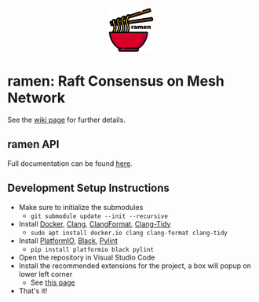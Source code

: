 <div align="center"><p align="center"><img src="./docs/ramen-logo.svg" alt="ramen logo" width="90px"></p></div>

# ramen: Raft Consensus on Mesh Network

See the [wiki page](https://github.com/A5-015/ramen/wiki) for further details.

## ramen API
Full documentation can be found [here](https://a5-015.github.io/ramen/).

## Development Setup Instructions

- Make sure to initialize the submodules
  - `git submodule update --init --recursive`
- Install [Docker](https://docs.docker.com/get-docker/), [Clang](https://clang.llvm.org/), [ClangFormat](https://clang.llvm.org/docs/ClangFormat.html), [Clang-Tidy](https://clang.llvm.org/extra/clang-tidy/)
  - `sudo apt install docker.io clang clang-format clang-tidy`
- Install [PlatformIO](https://pypi.org/project/platformio/), [Black](https://github.com/psf/black), [Pylint](https://www.pylint.org/)
  - `pip install platformio black pylint`
- Open the repository in Visual Studio Code
- Install the recommended extensions for the project, a box will popup on lower left corner
  - See [this page](https://code.visualstudio.com/docs/editor/extension-gallery#_workspace-recommended-extensions)
- That's it!
